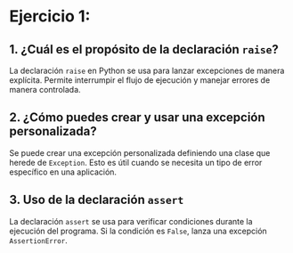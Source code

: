 # Ejercicio 1:
## 1. ¿Cuál es el propósito de la declaración `raise`?

La declaración `raise` en Python se usa para lanzar excepciones de manera explícita. 
Permite interrumpir el flujo de ejecución y manejar errores de manera controlada.

## 2. ¿Cómo puedes crear y usar una excepción personalizada?

Se puede crear una excepción personalizada definiendo una clase que herede de `Exception`. 
Esto es útil cuando se necesita un tipo de error específico en una aplicación.

## 3. Uso de la declaración `assert`

La declaración `assert` se usa para verificar condiciones durante la ejecución del programa. 
Si la condición es `False`, lanza una excepción `AssertionError`.
